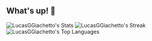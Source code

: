 ## What's up! 👋


![LucasGGiachetto's Stats](https://github-readme-stats.vercel.app/api?username=LucasGGiachetto&theme=vue-dark&show_icons=true&hide_border=false&count_private=true) ![LucasGGiachetto's Streak](https://github-readme-streak-stats.herokuapp.com/?user=LucasGGiachetto&theme=vue-dark&hide_border=false)
![LucasGGiachetto's Top Languages](https://github-readme-stats.vercel.app/api/top-langs/?username=LucasGGiachetto&theme=vue-dark&show_icons=true&hide_border=false&layout=compact)
